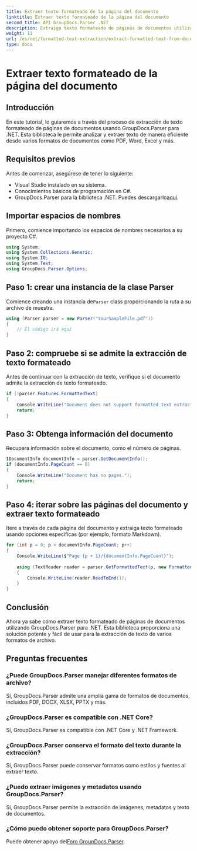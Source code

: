 ```yaml
---
title: Extraer texto formateado de la página del documento
linktitle: Extraer texto formateado de la página del documento
second_title: API GroupDocs.Parser .NET
description: Extraiga texto formateado de páginas de documentos utilizando GroupDocs.Parser para .NET. Solución de extracción de texto eficiente y confiable.
weight: 11
url: /es/net/formatted-text-extraction/extract-formatted-text-from-document-page/
type: docs
---
```

# Extraer texto formateado de la página del documento

## Introducción
En este tutorial, lo guiaremos a través del proceso de extracción de texto formateado de páginas de documentos usando GroupDocs.Parser para .NET. Esta biblioteca le permite analizar y extraer texto de manera eficiente desde varios formatos de documentos como PDF, Word, Excel y más.
## Requisitos previos
Antes de comenzar, asegúrese de tener lo siguiente:
- Visual Studio instalado en su sistema.
- Conocimientos básicos de programación en C#.
-  GroupDocs.Parser para la biblioteca .NET. Puedes descargarlo[aquí](https://releases.groupdocs.com/parser/net/).

## Importar espacios de nombres
Primero, comience importando los espacios de nombres necesarios a su proyecto C#.
```csharp
using System;
using System.Collections.Generic;
using System.IO;
using System.Text;
using GroupDocs.Parser.Options;
```
## Paso 1: crear una instancia de la clase Parser
 Comience creando una instancia de`Parser` class proporcionando la ruta a su archivo de muestra.
```csharp
using (Parser parser = new Parser("YourSampleFile.pdf"))
{
    // El código irá aquí
}
```
## Paso 2: compruebe si se admite la extracción de texto formateado
Antes de continuar con la extracción de texto, verifique si el documento admite la extracción de texto formateado.
```csharp
if (!parser.Features.FormattedText)
{
    Console.WriteLine("Document does not support formatted text extraction.");
    return;
}
```
## Paso 3: Obtenga información del documento
Recupera información sobre el documento, como el número de páginas.
```csharp
IDocumentInfo documentInfo = parser.GetDocumentInfo();
if (documentInfo.PageCount == 0)
{
    Console.WriteLine("Document has no pages.");
    return;
}
```
## Paso 4: iterar sobre las páginas del documento y extraer texto formateado
Itere a través de cada página del documento y extraiga texto formateado usando opciones específicas (por ejemplo, formato Markdown).
```csharp
for (int p = 0; p < documentInfo.PageCount; p++)
{
    Console.WriteLine($"Page {p + 1}/{documentInfo.PageCount}");
    
    using (TextReader reader = parser.GetFormattedText(p, new FormattedTextOptions(FormattedTextMode.Markdown)))
    {
        Console.WriteLine(reader.ReadToEnd());
    }
}
```

## Conclusión
Ahora ya sabe cómo extraer texto formateado de páginas de documentos utilizando GroupDocs.Parser para .NET. Esta biblioteca proporciona una solución potente y fácil de usar para la extracción de texto de varios formatos de archivo.

## Preguntas frecuentes
### ¿Puede GroupDocs.Parser manejar diferentes formatos de archivo?
Sí, GroupDocs.Parser admite una amplia gama de formatos de documentos, incluidos PDF, DOCX, XLSX, PPTX y más.
### ¿GroupDocs.Parser es compatible con .NET Core?
Sí, GroupDocs.Parser es compatible con .NET Core y .NET Framework.
### ¿GroupDocs.Parser conserva el formato del texto durante la extracción?
Sí, GroupDocs.Parser puede conservar formatos como estilos y fuentes al extraer texto.
### ¿Puedo extraer imágenes y metadatos usando GroupDocs.Parser?
Sí, GroupDocs.Parser permite la extracción de imágenes, metadatos y texto de documentos.
### ¿Cómo puedo obtener soporte para GroupDocs.Parser?
 Puede obtener apoyo del[Foro GroupDocs.Parser](https://forum.groupdocs.com/c/parser/17).